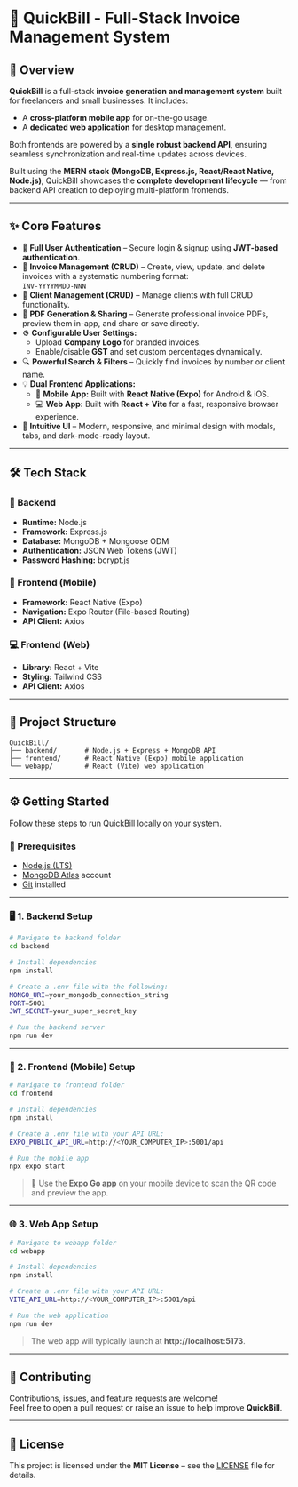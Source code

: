 # 🚀 QuickBill - Full-Stack Invoice Management System

## 📝 Overview
**QuickBill** is a full-stack **invoice generation and management system** built for freelancers and small businesses. It includes:  
- A **cross-platform mobile app** for on-the-go usage.  
- A **dedicated web application** for desktop management.  

Both frontends are powered by a **single robust backend API**, ensuring seamless synchronization and real-time updates across devices.

Built using the **MERN stack (MongoDB, Express.js, React/React Native, Node.js)**, QuickBill showcases the **complete development lifecycle** — from backend API creation to deploying multi-platform frontends.

---

## ✨ Core Features

- 🔐 **Full User Authentication** – Secure login & signup using **JWT-based authentication**.  
- 📄 **Invoice Management (CRUD)** – Create, view, update, and delete invoices with a systematic numbering format:  
  `INV-YYYYMMDD-NNN`  
- 👥 **Client Management (CRUD)** – Manage clients with full CRUD functionality.  
- 🧾 **PDF Generation & Sharing** – Generate professional invoice PDFs, preview them in-app, and share or save directly.  
- ⚙️ **Configurable User Settings:**  
  - Upload **Company Logo** for branded invoices.  
  - Enable/disable **GST** and set custom percentages dynamically.  
- 🔍 **Powerful Search & Filters** – Quickly find invoices by number or client name.  
- 💡 **Dual Frontend Applications:**  
  - 📱 **Mobile App:** Built with **React Native (Expo)** for Android & iOS.  
  - 💻 **Web App:** Built with **React + Vite** for a fast, responsive browser experience.  
- 🎨 **Intuitive UI** – Modern, responsive, and minimal design with modals, tabs, and dark-mode-ready layout.

---

## 🛠️ Tech Stack

### 🔧 Backend
- **Runtime:** Node.js  
- **Framework:** Express.js  
- **Database:** MongoDB + Mongoose ODM  
- **Authentication:** JSON Web Tokens (JWT)  
- **Password Hashing:** bcrypt.js  

### 📱 Frontend (Mobile)
- **Framework:** React Native (Expo)  
- **Navigation:** Expo Router (File-based Routing)  
- **API Client:** Axios  

### 💻 Frontend (Web)
- **Library:** React + Vite  
- **Styling:** Tailwind CSS  
- **API Client:** Axios  

---

## 📂 Project Structure

```
QuickBill/
├── backend/       # Node.js + Express + MongoDB API
├── frontend/      # React Native (Expo) mobile application
└── webapp/        # React (Vite) web application
```

---

## ⚙️ Getting Started

Follow these steps to run QuickBill locally on your system.

### 🔑 Prerequisites
- [Node.js (LTS)](https://nodejs.org/)  
- [MongoDB Atlas](https://www.mongodb.com/cloud/atlas) account  
- [Git](https://git-scm.com/) installed  

---

### 🖥️ 1. Backend Setup

```bash
# Navigate to backend folder
cd backend

# Install dependencies
npm install

# Create a .env file with the following:
MONGO_URI=your_mongodb_connection_string
PORT=5001
JWT_SECRET=your_super_secret_key

# Run the backend server
npm run dev
```

---

### 📲 2. Frontend (Mobile) Setup

```bash
# Navigate to frontend folder
cd frontend

# Install dependencies
npm install

# Create a .env file with your API URL:
EXPO_PUBLIC_API_URL=http://<YOUR_COMPUTER_IP>:5001/api

# Run the mobile app
npx expo start
```

> 📱 Use the **Expo Go app** on your mobile device to scan the QR code and preview the app.

---

### 🌐 3. Web App Setup

```bash
# Navigate to webapp folder
cd webapp

# Install dependencies
npm install

# Create a .env file with your API URL:
VITE_API_URL=http://<YOUR_COMPUTER_IP>:5001/api

# Run the web application
npm run dev
```

> The web app will typically launch at **http://localhost:5173**.

---

## 💬 Contributing
Contributions, issues, and feature requests are welcome!  
Feel free to open a pull request or raise an issue to help improve **QuickBill**.

---

## 📄 License
This project is licensed under the **MIT License** – see the [LICENSE](./LICENSE) file for details.
